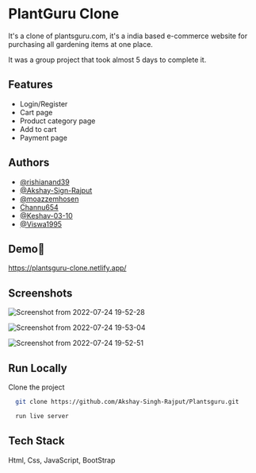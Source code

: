 
# PlantGuru Clone
 It's a clone of plantsguru.com, it's a india based e-commerce website for purchasing all gardening items at one place.

It was a group project that took almost 5 days to complete it.


## Features

- Login/Register
- Cart page
- Product category page
- Add to cart
- Payment page


## Authors

- [@rishianand39](https://www.github.com/rishianand39)
- [@Akshay-Sign-Rajput](https://www.github.com/Akshay-Singh-Rajput)
- [@moazzemhosen](https://www.github.com/moazzemhosen)
- [Channu654](https://www.github.com/Channu654)
- [@Keshav-03-10](https://www.github.com/Keshav-03-10)
- [@Viswa1995](https://www.github.com/Viswa1995)


## Demo🚀

https://plantsguru-clone.netlify.app/


## Screenshots

![Screenshot from 2022-07-24 19-52-28](https://user-images.githubusercontent.com/97423069/180651475-655734f0-9302-4be6-abd9-773ca076b61f.png)

![Screenshot from 2022-07-24 19-53-04](https://user-images.githubusercontent.com/97423069/180651479-a7a2f71e-7232-49ec-b7d5-27e90f4ccbb9.png)

![Screenshot from 2022-07-24 19-52-51](https://user-images.githubusercontent.com/97423069/180651484-3d31addb-7c49-409f-89e1-16717750e175.png)





## Run Locally

Clone the project

```bash
  git clone https://github.com/Akshay-Singh-Rajput/Plantsguru.git
```

```bash
  run live server
  ```



## Tech Stack

Html, Css, JavaScript, BootStrap

